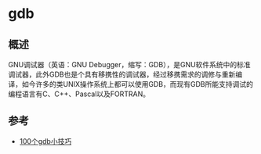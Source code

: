 # gdb

## 概述

GNU调试器（英语：GNU Debugger，缩写：GDB），是GNU软件系统中的标准调试器，此外GDB也是个具有移携性的调试器，经过移携需求的调修与重新编译，如今许多的类UNIX操作系统上都可以使用GDB，而现有GDB所能支持调试的编程语言有C、C++、Pascal以及FORTRAN。



## 参考

* [100个gdb小技巧](https://wizardforcel.gitbooks.io/100-gdb-tips/content/index.html)